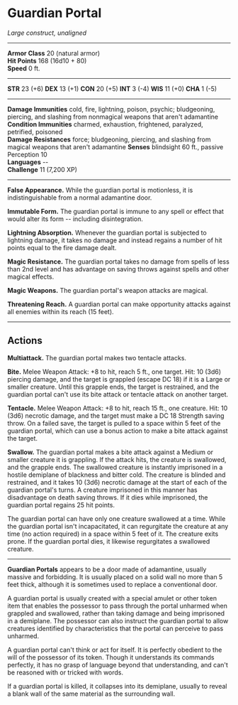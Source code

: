 # Guardian Portal

_Large construct, unaligned_

---

**Armor Class** 20 (natural armor)  
**Hit Points** 168 (16d10 + 80)  
**Speed** 0 ft.  

---

**STR** 23 (+6) **DEX** 13 (+1) **CON** 20 (+5) **INT** 3 (-4) **WIS** 11 (+0) **CHA** 1 (-5)

---

**Damage Immunities** cold, fire, lightning, poison, psychic; bludgeoning, piercing, and slashing from nonmagical weapons that aren't adamantine
**Condition Immunities** charmed, exhaustion, frightened, paralyzed, petrified, poisoned  
**Damage Resistances** force; bludgeoning, piercing, and slashing from magical weapons that aren't adamantine
**Senses** blindsight 60 ft., passive Perception 10  
**Languages** --  
**Challenge** 11 (7,200 XP)  

---

**False Appearance.** While the guardian portal is motionless, it is indistinguishable from a normal adamantine door.

**Immutable Form.** The guardian portal is immune to any spell or effect that would alter its form -- including disintegration.

**Lightning Absorption.** Whenever the guardian portal is subjected to lightning damage, it takes no damage and instead regains a number of hit points equal to the fire damage dealt.

**Magic Resistance.** The guardian portal takes no damage from spells of less than 2nd level and has advantage on saving throws against spells and other magical effects.

**Magic Weapons.** The guardian portal's weapon attacks are magical.

**Threatening Reach.** A guardian portal can make opportunity attacks against all enemies within its reach (15 feet).

---

## Actions

**Multiattack.** The guardian portal makes two tentacle attacks.

**Bite.** Melee Weapon Attack: +8 to hit, reach 5 ft., one target. Hit: 10 (3d6) piercing damage, and the target is grappled (escape DC 18) if it is a Large or smaller creature. Until this grapple ends, the target is restrained, and the guardian portal can't use its bite attack or tentacle attack on another target.

**Tentacle.** Melee Weapon Attack: +8 to hit, reach 15 ft., one creature. Hit: 10 (3d6) necrotic damage, and the target must make a DC 18 Strength saving throw. On a failed save, the target is pulled to a space within 5 feet of the guardian portal, which can use a bonus action to make a bite attack against the target.

**Swallow.** The guardian portal makes a bite attack against a Medium or smaller creature it is grappling. If the attack hits, the creature is swallowed, and the grapple ends. The swallowed creature is instantly imprisoned in a hostile demiplane of blackness and bitter cold. The creature is blinded and restrained, and it takes 10 (3d6) necrotic damage at the start of each of the guardian portal's turns. A creature imprisoned in this manner has disadvantage on death saving throws. If it dies while imprisoned, the guardian portal regains 25 hit points.

The guardian portal can have only one creature swallowed at a time. While the guardian portal isn't incapacitated, it can regurgitate the creature at any time (no action required) in a space within 5 feet of it. The creature exits prone. If the guardian portal dies, it likewise regurgitates a swallowed creature.

---

**Guardian Portals** appears to be a door made of adamantine, usually massive and forbidding. It is usually placed on a solid wall no more than 5 feet thick, although it is sometimes used to replace a conventional door.

A guardian portal is usually created with a special amulet or other token item that enables the possessor to pass through the portal unharmed when grappled and swallowed, rather than taking damage and being imprisoned in a demiplane. The possessor can also instruct the guardian portal to allow creatures identified by characteristics that the portal can perceive to pass unharmed.

A guardian portal can't think or act for itself. It is perfectly obedient to the will of the possessor of its token. Though it understands its commands perfectly, it has no grasp of language beyond that understanding, and can't be reasoned with or tricked with words.

If a guardian portal is killed, it collapses into its demiplane, usually to reveal a blank wall of the same material as the surrounding wall.